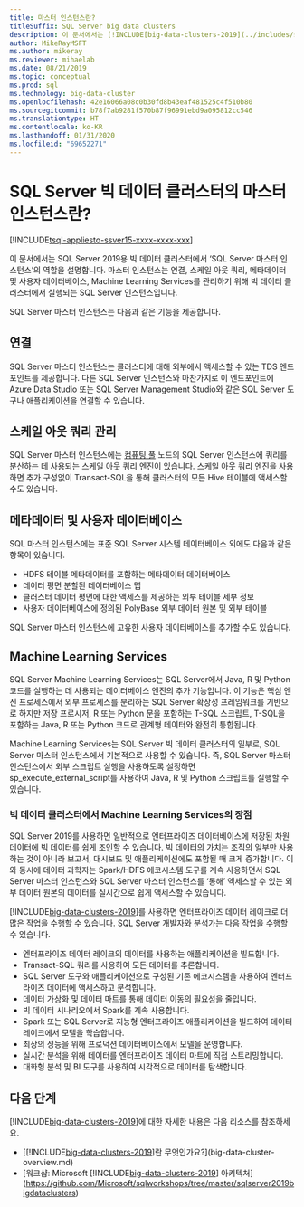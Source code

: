 ```yaml
---
title: 마스터 인스턴스란?
titleSuffix: SQL Server big data clusters
description: 이 문서에서는 [!INCLUDE[big-data-clusters-2019](../includes/ssbigdataclusters-ver15.md)]의 SQL Server 마스터 인스턴스를 설명합니다.
author: MikeRayMSFT
ms.author: mikeray
ms.reviewer: mihaelab
ms.date: 08/21/2019
ms.topic: conceptual
ms.prod: sql
ms.technology: big-data-cluster
ms.openlocfilehash: 42e16066a08c0b30fd8b43eaf481525c4f510b80
ms.sourcegitcommit: b78f7ab9281f570b87f96991ebd9a095812cc546
ms.translationtype: HT
ms.contentlocale: ko-KR
ms.lasthandoff: 01/31/2020
ms.locfileid: "69652271"
---
```

# <a name="what-is-the-master-instance-in-a-sql-server-big-data-cluster"></a>SQL Server 빅 데이터 클러스터의 마스터 인스턴스란?

[!INCLUDE[tsql-appliesto-ssver15-xxxx-xxxx-xxx](../includes/tsql-appliesto-ssver15-xxxx-xxxx-xxx.md)]

이 문서에서는 SQL Server 2019용 빅 데이터 클러스터에서 ‘SQL Server 마스터 인스턴스’의 역할을 설명합니다.  마스터 인스턴스는 연결, 스케일 아웃 쿼리, 메타데이터 및 사용자 데이터베이스, Machine Learning Services를 관리하기 위해 빅 데이터 클러스터에서 실행되는 SQL Server 인스턴스입니다.

SQL Server 마스터 인스턴스는 다음과 같은 기능을 제공합니다.

## <a name="connectivity"></a>연결

SQL Server 마스터 인스턴스는 클러스터에 대해 외부에서 액세스할 수 있는 TDS 엔드포인트를 제공합니다. 다른 SQL Server 인스턴스와 마찬가지로 이 엔드포인트에 Azure Data Studio 또는 SQL Server Management Studio와 같은 SQL Server 도구나 애플리케이션을 연결할 수 있습니다.

## <a name="scale-out-query-management"></a>스케일 아웃 쿼리 관리

SQL Server 마스터 인스턴스에는 [컴퓨팅 풀](concept-compute-pool.md) 노드의 SQL Server 인스턴스에 쿼리를 분산하는 데 사용되는 스케일 아웃 쿼리 엔진이 있습니다. 스케일 아웃 쿼리 엔진을 사용하면 추가 구성없이 Transact-SQL을 통해 클러스터의 모든 Hive 테이블에 액세스할 수도 있습니다.

## <a name="metadata-and-user-databases"></a>메타데이터 및 사용자 데이터베이스

SQL 마스터 인스턴스에는 표준 SQL Server 시스템 데이터베이스 외에도 다음과 같은 항목이 있습니다.

- HDFS 테이블 메타데이터를 포함하는 메타데이터 데이터베이스
- 데이터 평면 분할된 데이터베이스 맵
- 클러스터 데이터 평면에 대한 액세스를 제공하는 외부 테이블 세부 정보
- 사용자 데이터베이스에 정의된 PolyBase 외부 데이터 원본 및 외부 테이블

SQL Server 마스터 인스턴스에 고유한 사용자 데이터베이스를 추가할 수도 있습니다.

## <a name="machine-learning-services"></a>Machine Learning Services

SQL Server Machine Learning Services는 SQL Server에서 Java, R 및 Python 코드를 실행하는 데 사용되는 데이터베이스 엔진의 추가 기능입니다. 이 기능은 핵심 엔진 프로세스에서 외부 프로세스를 분리하는 SQL Server 확장성 프레임워크를 기반으로 하지만 저장 프로시저, R 또는 Python 문을 포함하는 T-SQL 스크립트, T-SQL을 포함하는 Java, R 또는 Python 코드로 관계형 데이터와 완전히 통합됩니다.

Machine Learning Services는 SQL Server 빅 데이터 클러스터의 일부로, SQL Server 마스터 인스턴스에서 기본적으로 사용할 수 있습니다. 즉, SQL Server 마스터 인스턴스에서 외부 스크립트 실행을 사용하도록 설정하면 sp_execute_external_script를 사용하여 Java, R 및 Python 스크립트를 실행할 수 있습니다.

### <a name="advantages-of-machine-learning-services-in-a-big-data-cluster"></a>빅 데이터 클러스터에서 Machine Learning Services의 장점

SQL Server 2019를 사용하면 일반적으로 엔터프라이즈 데이터베이스에 저장된 차원 데이터에 빅 데이터를 쉽게 조인할 수 있습니다. 빅 데이터의 가치는 조직의 일부만 사용하는 것이 아니라 보고서, 대시보드 및 애플리케이션에도 포함될 때 크게 증가합니다. 이와 동시에 데이터 과학자는 Spark/HDFS 에코시스템 도구를 계속 사용하면서 SQL Server 마스터 인스턴스와 SQL Server 마스터 인스턴스를 ‘통해’ 액세스할 수 있는 외부 데이터 원본의 데이터를 실시간으로 쉽게 액세스할 수 있습니다. 

[!INCLUDE[big-data-clusters-2019](../includes/ssbigdataclusters-ver15.md)]를 사용하면 엔터프라이즈 데이터 레이크로 더 많은 작업을 수행할 수 있습니다. SQL Server 개발자와 분석가는 다음 작업을 수행할 수 있습니다.

* 엔터프라이즈 데이터 레이크의 데이터를 사용하는 애플리케이션을 빌드합니다.
* Transact-SQL 쿼리를 사용하여 모든 데이터를 추론합니다.
* SQL Server 도구와 애플리케이션으로 구성된 기존 에코시스템을 사용하여 엔터프라이즈 데이터에 액세스하고 분석합니다.
* 데이터 가상화 및 데이터 마트를 통해 데이터 이동의 필요성을 줄입니다.
* 빅 데이터 시나리오에서 Spark를 계속 사용합니다.
* Spark 또는 SQL Server로 지능형 엔터프라이즈 애플리케이션을 빌드하여 데이터 레이크에서 모델을 학습합니다.
* 최상의 성능을 위해 프로덕션 데이터베이스에서 모델을 운영합니다.
* 실시간 분석을 위해 데이터를 엔터프라이즈 데이터 마트에 직접 스트리밍합니다.
* 대화형 분석 및 BI 도구를 사용하여 시각적으로 데이터를 탐색합니다.

## <a name="next-steps"></a>다음 단계

[!INCLUDE[big-data-clusters-2019](../includes/ssbigdataclusters-ss-nover.md)]에 대한 자세한 내용은 다음 리소스를 참조하세요.

- [[!INCLUDE[big-data-clusters-2019](../includes/ssbigdataclusters-ver15.md)]란 무엇인가요?](big-data-cluster-overview.md)
- [워크샵: Microsoft [!INCLUDE[big-data-clusters-2019](../includes/ssbigdataclusters-ss-nover.md)] 아키텍처](https://github.com/Microsoft/sqlworkshops/tree/master/sqlserver2019bigdataclusters)
